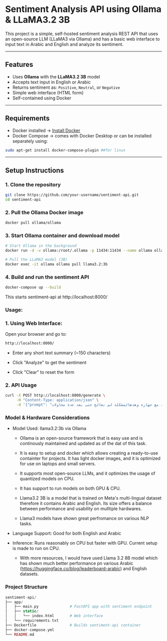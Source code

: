 # Sentiment Analysis API using Ollama & LLaMA3.2 3B

This project is a simple, self-hosted sentiment analysis REST API that uses an open-source LLM (LLaMA3 via Ollama) and has a basic web interface to input text in Arabic and English and analyze its sentiment.

---

## Features

- Uses **Ollama** with the **LLaMA3.2 3B** model
- Accepts text input in English or Arabic
- Returns sentiment as: `Positive`, `Neutral`, or `Negative`
- Simple web interface (HTML form)
- Self-contained using Docker

---

## Requirements

- Docker installed → [Install Docker](https://docs.docker.com/get-docker/)
- Docker Compose → comes with Docker Desktop or can be installed separately using:
```bash
sudo apt-get install docker-compose-plugin ##for linux
```

---

## Setup Instructions

### 1. Clone the repository

```bash
git clone https://github.com/your-username/sentiment-api.git
cd sentiment-api
```
### 2. Pull the Ollama Docker image
```bash
docker pull ollama/ollama
```
### 3. Start Ollama container and download model
```bash
# Start Ollama in the background
docker run -d -v ollama:/root/.ollama -p 11434:11434 --name ollama ollama/ollama

# Pull the LLaMA3 model (3B)
docker exec -it ollama ollama pull llama3.2:3b
```
### 4. Build and run the sentiment API

```bash
docker-compose up --build
```
This starts sentiment-api at http://localhost:8000/

### Usage:

### 1. Using Web Interface:
Open your browser and go to:
```bash
http://localhost:8000/
```
- Enter any short text summary (~150 characters)

- Click "Analyze" to get the sentiment

- Click "Clear" to reset the form

### 2. API Usage
```bash
curl -X POST http://localhost:8000/generate \
     -H "Content-Type: application/json" \
     -d '{"prompt": "تواص العميل مع خدمة العملاء لأنه كان لدبه مشكلة مع جهازه وهذهالمشكلة لم تعالج حتى بعد عدة محاولات."}'
```

###  Model & Hardware Considerations

- Model Used: llama3.2:3b via Ollama
    - Ollama is an open-source framework that is easy use and is continously maintained and updated as of the dat of this task.
    - It is easy to setup and docker which allows creating a ready-to-use containter for projects. It has light docker images, and it is optimized for use on laptops and small servers.
    - It supports most open-source LLMs, and it optimizes the usage of quantized models on CPU.
    - It has support to run models on both GPU & CPU.

    - Llama3.2 3B is a model that is trained on Meta's multi-lingual dataset therefore it contains Arabic and English. Its size offers a balance between performance and usability on mulltiple hardwares.
    - Llama3 models have shown great perfromance on various NLP tasks.

- Language Support: Good for both English and Arabic

- Inference: Runs reasonably on CPU but faster with GPU. Current setup is made to run on CPU.
    - With more resources, I would have used Llama 3.2 8B model which has shown much better performance pn various Arabic (https://huggingface.co/blog/leaderboard-arabic) and English datasets.

### Project Structure
```php
sentiment-api/
├── app/
│   ├── main.py              # FastAPI app with sentiment endpoint
│   ├── static/
│   │   └── index.html       # Web interface
│   └── requirements.txt
├── Dockerfile               # Builds sentiment-api container
├── docker-compose.yml       
└── README.md

